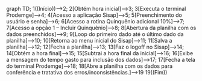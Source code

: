 graph TD;
    1((Início))-->2;
    2[Obtém hora inicial]-->3;
    3[Executa o terminal Prodemge]-->4;
    4[Acesso a aplicação Sisap]-->5;
    5[Preenchimento do usuário e senha]-->6;
    6[Acesso a rotina Quinquênio adicional 10%]-->7;
    7[Acesso a opção 1 – Incluir Quinquênio]-->8;
    8[Abertura da planilha com os dados preenchidos]-->9;
    9[Loop do primeiro dado até o último dado da planilha]-->10;
    10[Retorna ao menu inicial do Sisap]-->11;
    11[Salva a planilha]-->12;
    12[Fecha a planilha]-->13;
    13[Faz o logoff no Sisap]-->14;
    14[Obtém a hora final]-->15;
    15[Subtrai a hora final da inicial]-->16;
    16[Exibe a mensagem do tempo gasto para inclusão dos dados]-->17;
    17[Fecha a tela do terminal Prodemge]-->18;
    18[Abre a planilha com os dados para conferência e tratativa dos erros/inconsistências.]-->19
    19((Fim))